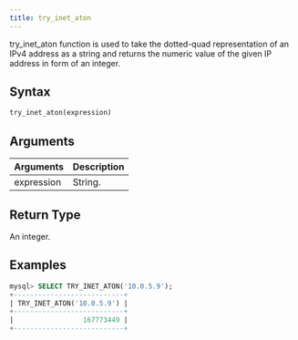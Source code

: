 ```yaml
---
title: try_inet_aton
---
```


try_inet_aton function is used to take the dotted-quad representation of an IPv4 address as a string and returns the numeric value of the given IP address in form of an integer.

## Syntax

```sql
try_inet_aton(expression)
```

## Arguments

| Arguments   | Description |
| ----------- | ----------- |
| expression  | String.     |

## Return Type

An integer.

## Examples

```sql
mysql> SELECT TRY_INET_ATON('10.0.5.9');
+---------------------------+
| TRY_INET_ATON('10.0.5.9') |
+---------------------------+
|                 167773449 |
+---------------------------+
```
